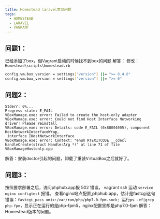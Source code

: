 ```yaml
---
title: Homestead laravel常见问题
tags:
  - HOMESTEAD
  - LARAVEL
  - VAGRANT
---
```


## 问题1：
已经添加了box，但Vagrant启动的时候找不到box的问题
解答：
修改：```Homestead\scripts\homestead.rb```
``` bash
config.vm.box_version = settings["version"] ||= ">= 0.4.0"
config.vm.box_version = settings["version"] ||= ">= 0"
```
<!--more-->
## 问题2：
```
Stderr: 0%...
Progress state: E_FAIL
VBoxManage.exe: error: Failed to create the host-only adapter
VBoxManage.exe: error: Could not find Host Interface Networking driver! Please reinstall
VBoxManage.exe: error: Details: code E_FAIL (0x80004005), component HostNetworkInterfaceWrap,
 interface IHostNetworkInterface
VBoxManage.exe: error: Context: "enum RTEXITCODE __cdecl handleCreate(struct HandlerArg *)" at line 71 of file VBoxManageHostonly.cpp
```
解答：安装doctor引起的问题，卸载了重装VirtualBox之后就好了。

## 问题3：
按照要求部署之后，访问phphub.app报 502 错误， vagrant ssh 运动 `service nginx configtest` 报错。 查看nginx站点配置,phphub.app，估计是fastcgi这句错误：`fastcgi_pass unix:/var/run/php/php7.0-fpm.sock; `运行`ps -ef|grep php-fpm`，显示正在运行的是php-fpm5，nginx配置里却是php7.0-fpm
解答：Homestead版本的问题。